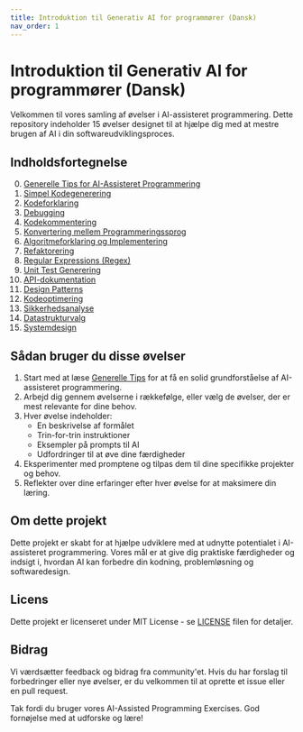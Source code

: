 ```yaml
---
title: Introduktion til Generativ AI for programmører (Dansk)
nav_order: 1
---
```


# Introduktion til Generativ AI for programmører (Dansk)

Velkommen til vores samling af øvelser i AI-assisteret programmering. Dette repository indeholder 15 øvelser designet til at hjælpe dig med at mestre brugen af AI i din softwareudviklingsproces.

## Indholdsfortegnelse

0. [Generelle Tips for AI-Assisteret Programmering](./00-general-tips/README.md)
1. [Simpel Kodegenerering](./01-simple-code-generation/README.md)
2. [Kodeforklaring](./02-code-explanation/README.md)
3. [Debugging](./03-debugging/README.md)
4. [Kodekommentering](./04-code-commenting/README.md)
5. [Konvertering mellem Programmeringssprog](./05-language-conversion/README.md)
6. [Algoritmeforklaring og Implementering](./06-algorithm-explanation-implementation/README.md)
7. [Refaktorering](./07-code-refactoring/README.md)
8. [Regular Expressions (Regex)](./08-regular-expressions/README.md)
9. [Unit Test Generering](./09-unit-test-generation/README.md)
10. [API-dokumentation](./10-api-documentation/README.md)
11. [Design Patterns](./11-design-patterns/README.md)
12. [Kodeoptimering](./12-code-optimization/README.md)
13. [Sikkerhedsanalyse](./13-security-analysis/README.md)
14. [Datastrukturvalg](./14-data-structure-selection/README.md)
15. [Systemdesign](./15-system-design/README.md)

## Sådan bruger du disse øvelser

1. Start med at læse [Generelle Tips](./00-general-tips/README.md) for at få en solid grundforståelse af AI-assisteret programmering.
2. Arbejd dig gennem øvelserne i rækkefølge, eller vælg de øvelser, der er mest relevante for dine behov.
3. Hver øvelse indeholder:
   - En beskrivelse af formålet
   - Trin-for-trin instruktioner
   - Eksempler på prompts til AI
   - Udfordringer til at øve dine færdigheder
4. Eksperimenter med promptene og tilpas dem til dine specifikke projekter og behov.
5. Reflekter over dine erfaringer efter hver øvelse for at maksimere din læring.

## Om dette projekt

Dette projekt er skabt for at hjælpe udviklere med at udnytte potentialet i AI-assisteret programmering. Vores mål er at give dig praktiske færdigheder og indsigt i, hvordan AI kan forbedre din kodning, problemløsning og softwaredesign.

## Licens

Dette projekt er licenseret under MIT License - se [LICENSE](LICENSE) filen for detaljer.

## Bidrag

Vi værdsætter feedback og bidrag fra community'et. Hvis du har forslag til forbedringer eller nye øvelser, er du velkommen til at oprette et issue eller en pull request.

Tak fordi du bruger vores AI-Assisted Programming Exercises. God fornøjelse med at udforske og lære!